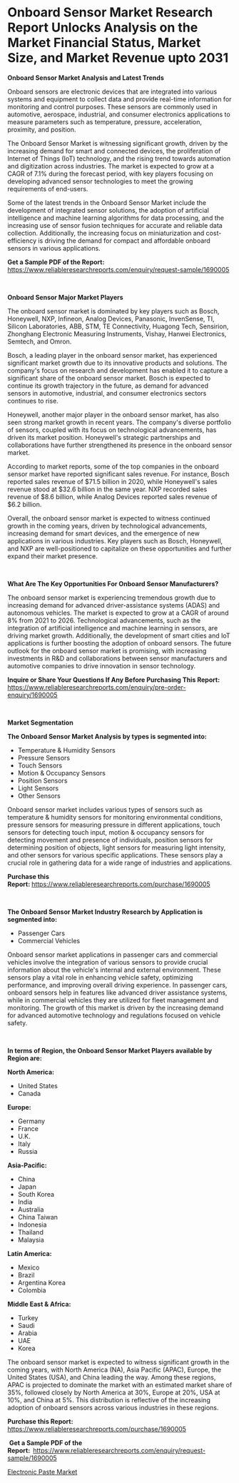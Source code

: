 <p><h1>Onboard Sensor Market Research Report Unlocks Analysis on the Market Financial Status, Market Size, and Market Revenue upto 2031</h1></p><p><strong>Onboard Sensor Market Analysis and Latest Trends</strong></p>
<p><p>Onboard sensors are electronic devices that are integrated into various systems and equipment to collect data and provide real-time information for monitoring and control purposes. These sensors are commonly used in automotive, aerospace, industrial, and consumer electronics applications to measure parameters such as temperature, pressure, acceleration, proximity, and position.</p><p>The Onboard Sensor Market is witnessing significant growth, driven by the increasing demand for smart and connected devices, the proliferation of Internet of Things (IoT) technology, and the rising trend towards automation and digitization across industries. The market is expected to grow at a CAGR of 7.1% during the forecast period, with key players focusing on developing advanced sensor technologies to meet the growing requirements of end-users.</p><p>Some of the latest trends in the Onboard Sensor Market include the development of integrated sensor solutions, the adoption of artificial intelligence and machine learning algorithms for data processing, and the increasing use of sensor fusion techniques for accurate and reliable data collection. Additionally, the increasing focus on miniaturization and cost-efficiency is driving the demand for compact and affordable onboard sensors in various applications.</p></p>
<p><strong>Get a Sample PDF of the Report:&nbsp;</strong> <a href="https://www.reliableresearchreports.com/enquiry/request-sample/1690005">https://www.reliableresearchreports.com/enquiry/request-sample/1690005</a></p>
<p>&nbsp;</p>
<p><strong>Onboard Sensor Major Market Players</strong></p>
<p><p>The onboard sensor market is dominated by key players such as Bosch, Honeywell, NXP, Infineon, Analog Devices, Panasonic, InvenSense, TI, Silicon Laboratories, ABB, STM, TE Connectivity, Huagong Tech, Sensirion, Zhonghang Electronic Measuring Instruments, Vishay, Hanwei Electronics, Semtech, and Omron.</p><p>Bosch, a leading player in the onboard sensor market, has experienced significant market growth due to its innovative products and solutions. The company's focus on research and development has enabled it to capture a significant share of the onboard sensor market. Bosch is expected to continue its growth trajectory in the future, as demand for advanced sensors in automotive, industrial, and consumer electronics sectors continues to rise.</p><p>Honeywell, another major player in the onboard sensor market, has also seen strong market growth in recent years. The company's diverse portfolio of sensors, coupled with its focus on technological advancements, has driven its market position. Honeywell's strategic partnerships and collaborations have further strengthened its presence in the onboard sensor market.</p><p>According to market reports, some of the top companies in the onboard sensor market have reported significant sales revenue. For instance, Bosch reported sales revenue of $71.5 billion in 2020, while Honeywell's sales revenue stood at $32.6 billion in the same year. NXP recorded sales revenue of $8.6 billion, while Analog Devices reported sales revenue of $6.2 billion.</p><p>Overall, the onboard sensor market is expected to witness continued growth in the coming years, driven by technological advancements, increasing demand for smart devices, and the emergence of new applications in various industries. Key players such as Bosch, Honeywell, and NXP are well-positioned to capitalize on these opportunities and further expand their market presence.</p></p>
<p>&nbsp;</p>
<p><strong>What Are The Key Opportunities For Onboard Sensor Manufacturers?</strong></p>
<p><p>The onboard sensor market is experiencing tremendous growth due to increasing demand for advanced driver-assistance systems (ADAS) and autonomous vehicles. The market is expected to grow at a CAGR of around 8% from 2021 to 2026. Technological advancements, such as the integration of artificial intelligence and machine learning in sensors, are driving market growth. Additionally, the development of smart cities and IoT applications is further boosting the adoption of onboard sensors. The future outlook for the onboard sensor market is promising, with increasing investments in R&D and collaborations between sensor manufacturers and automotive companies to drive innovation in sensor technology.</p></p>
<p><strong>Inquire or Share Your Questions If Any Before Purchasing This Report:</strong> <a href="https://www.reliableresearchreports.com/enquiry/pre-order-enquiry/1690005">https://www.reliableresearchreports.com/enquiry/pre-order-enquiry/1690005</a></p>
<p>&nbsp;</p>
<p><strong>Market Segmentation</strong></p>
<p><strong>The Onboard Sensor Market Analysis by types is segmented into:</strong></p>
<p><ul><li>Temperature & Humidity Sensors</li><li>Pressure Sensors</li><li>Touch Sensors</li><li>Motion & Occupancy Sensors</li><li>Position Sensors</li><li>Light Sensors</li><li>Other Sensors</li></ul></p>
<p><p>Onboard sensor market includes various types of sensors such as temperature & humidity sensors for monitoring environmental conditions, pressure sensors for measuring pressure in different applications, touch sensors for detecting touch input, motion & occupancy sensors for detecting movement and presence of individuals, position sensors for determining position of objects, light sensors for measuring light intensity, and other sensors for various specific applications. These sensors play a crucial role in gathering data for a wide range of industries and applications.</p></p>
<p><strong>Purchase this Report:&nbsp;</strong><a href="https://www.reliableresearchreports.com/purchase/1690005">https://www.reliableresearchreports.com/purchase/1690005</a></p>
<p>&nbsp;</p>
<p><strong>The Onboard Sensor Market Industry Research by Application is segmented into:</strong></p>
<p><ul><li>Passenger Cars</li><li>Commercial Vehicles</li></ul></p>
<p><p>Onboard sensor market applications in passenger cars and commercial vehicles involve the integration of various sensors to provide crucial information about the vehicle's internal and external environment. These sensors play a vital role in enhancing vehicle safety, optimizing performance, and improving overall driving experience. In passenger cars, onboard sensors help in features like advanced driver assistance systems, while in commercial vehicles they are utilized for fleet management and monitoring. The growth of this market is driven by the increasing demand for advanced automotive technology and regulations focused on vehicle safety.</p></p>
<p>&nbsp;</p>
<p><strong>In terms of Region, the Onboard Sensor Market Players available by Region are:</strong></p>
<p>
    <p> <strong> North America: </strong>
        <ul>
            <li>United States</li>
            <li>Canada</li>
        </ul>
        </p> 
    <p> <strong> Europe: </strong>
        <ul>
            <li>Germany</li>
            <li>France</li>
            <li>U.K.</li>
            <li>Italy</li>
            <li>Russia</li>
        </ul>
        </p> 
    <p> <strong> Asia-Pacific: </strong>
        <ul>
            <li>China</li>
            <li>Japan</li>
            <li>South Korea</li>
            <li>India</li>
            <li>Australia</li>
            <li>China Taiwan</li>
            <li>Indonesia</li>
            <li>Thailand</li>
            <li>Malaysia</li>
        </ul>
        </p> 
    <p> <strong> Latin America: </strong>
        <ul>
            <li>Mexico</li>
            <li>Brazil</li>
            <li>Argentina Korea</li>
            <li>Colombia</li>
        </ul>
        </p> 
    <p> <strong> Middle East & Africa: </strong>
        <ul>
            <li>Turkey</li>
            <li>Saudi</li>
            <li>Arabia</li>
            <li>UAE</li>
            <li>Korea</li>
        </ul>
    </p>
    </p>
<p><p>The onboard sensor market is expected to witness significant growth in the coming years, with North America (NA), Asia Pacific (APAC), Europe, the United States (USA), and China leading the way. Among these regions, APAC is projected to dominate the market with an estimated market share of 35%, followed closely by North America at 30%, Europe at 20%, USA at 10%, and China at 5%. This distribution is reflective of the increasing adoption of onboard sensors across various industries in these regions.</p></p>
<p><strong>Purchase this Report: </strong><a href="https://www.reliableresearchreports.com/purchase/1690005">https://www.reliableresearchreports.com/purchase/1690005</a></p>
<p>&nbsp;<strong>Get a Sample PDF of the Report:&nbsp;&nbsp;</strong><a href="https://www.reliableresearchreports.com/enquiry/request-sample/1690005">https://www.reliableresearchreports.com/enquiry/request-sample/1690005</a></p>
<p><strong></strong></p>
<p><p><a href="https://spotless-saver-8fd.notion.site/Electronic-Paste-Market-Size-Reflecting-a-Forecast-Till-2031-Market-By-Type-By-Application-and-By--3a6de012589a423b9198d4a5e1440996">Electronic Paste Market</a></p></p>